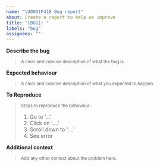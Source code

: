 ```yaml
---
name: "\U0001F41B Bug report"
about: Create a report to help us improve
title: "[BUG]: "
labels: "bug"
assignees: ""
---
```


**Describe the bug**

> <sub>A clear and concise description of what the bug is.</sub>

**Expected behaviour**

> <sub>A clear and concise description of what you expected to happen.</sub>

**To Reproduce**

> <sub>Steps to reproduce the behaviour:</sub>
> <sub>
>
> 1.  Go to '...'
> 2.  Click on '....'
> 3.  Scroll down to '....'
> 4.  See error
>     </sub>

**Additional context**

> <sub>Add any other context about the problem here.</sub>
